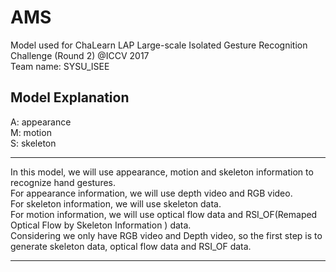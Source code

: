 # AMS
Model used for ChaLearn LAP Large-scale Isolated Gesture Recognition Challenge (Round 2) @ICCV 2017  
Team name: SYSU_ISEE

## Model Explanation
A: appearance   
M: motion  
S: skeleton  

----

In this model, we will use appearance, motion and skeleton information to recognize hand gestures.  
For appearance information, we will use depth video and RGB video.  
For skeleton information, we will use skeleton data.  
For motion information, we will use optical flow data and RSI_OF(Remaped Optical Flow by Skeleton Information ) data.  
Considering we only have RGB video and Depth video, so the first step is to generate skeleton data, optical flow data and RSI_OF data.  

-----

